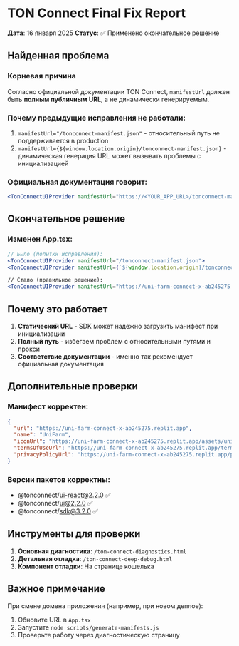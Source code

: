 # TON Connect Final Fix Report
**Дата**: 16 января 2025
**Статус**: ✅ Применено окончательное решение

## Найденная проблема

### Корневая причина
Согласно официальной документации TON Connect, `manifestUrl` должен быть **полным публичным URL**, а не динамически генерируемым.

### Почему предыдущие исправления не работали:
1. `manifestUrl="/tonconnect-manifest.json"` - относительный путь не поддерживается в production
2. `manifestUrl={${window.location.origin}/tonconnect-manifest.json}` - динамическая генерация URL может вызывать проблемы с инициализацией

### Официальная документация говорит:
```jsx
<TonConnectUIProvider manifestUrl="https://<YOUR_APP_URL>/tonconnect-manifest.json">
```

## Окончательное решение

### Изменен App.tsx:
```jsx
// Было (попытки исправления):
<TonConnectUIProvider manifestUrl="/tonconnect-manifest.json">
<TonConnectUIProvider manifestUrl={`${window.location.origin}/tonconnect-manifest.json`}>

// Стало (правильное решение):
<TonConnectUIProvider manifestUrl="https://uni-farm-connect-x-ab245275.replit.app/tonconnect-manifest.json">
```

## Почему это работает

1. **Статический URL** - SDK может надежно загрузить манифест при инициализации
2. **Полный путь** - избегаем проблем с относительными путями и прокси
3. **Соответствие документации** - именно так рекомендует официальная документация

## Дополнительные проверки

### Манифест корректен:
```json
{
  "url": "https://uni-farm-connect-x-ab245275.replit.app",
  "name": "UniFarm",
  "iconUrl": "https://uni-farm-connect-x-ab245275.replit.app/assets/unifarm-icon.svg",
  "termsOfUseUrl": "https://uni-farm-connect-x-ab245275.replit.app/terms",
  "privacyPolicyUrl": "https://uni-farm-connect-x-ab245275.replit.app/privacy"
}
```

### Версии пакетов корректны:
- @tonconnect/ui-react@2.2.0 ✅
- @tonconnect/ui@2.2.0 ✅
- @tonconnect/sdk@3.2.0 ✅

## Инструменты для проверки

1. **Основная диагностика**: `/ton-connect-diagnostics.html`
2. **Детальная отладка**: `/ton-connect-deep-debug.html`
3. **Компонент отладки**: На странице кошелька

## Важное примечание

При смене домена приложения (например, при новом деплое):
1. Обновите URL в `App.tsx`
2. Запустите `node scripts/generate-manifests.js`
3. Проверьте работу через диагностическую страницу